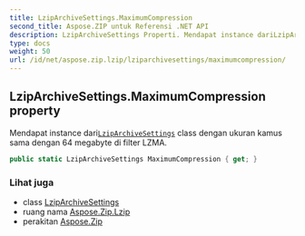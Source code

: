```yaml
---
title: LzipArchiveSettings.MaximumCompression
second_title: Aspose.ZIP untuk Referensi .NET API
description: LzipArchiveSettings Properti. Mendapat instance dariLzipArchiveSettings class dengan ukuran kamus sama dengan 64 megabyte di filter LZMA.
type: docs
weight: 50
url: /id/net/aspose.zip.lzip/lziparchivesettings/maximumcompression/
---
```

## LzipArchiveSettings.MaximumCompression property

Mendapat instance dari[`LzipArchiveSettings`](../) class dengan ukuran kamus sama dengan 64 megabyte di filter LZMA.

```csharp
public static LzipArchiveSettings MaximumCompression { get; }
```

### Lihat juga

* class [LzipArchiveSettings](../)
* ruang nama [Aspose.Zip.Lzip](../../lziparchivesettings/)
* perakitan [Aspose.Zip](../../../)


